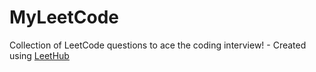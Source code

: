# MyLeetCode
Collection of LeetCode questions to ace the coding interview! - Created using [LeetHub](https://github.com/QasimWani/LeetHub)
